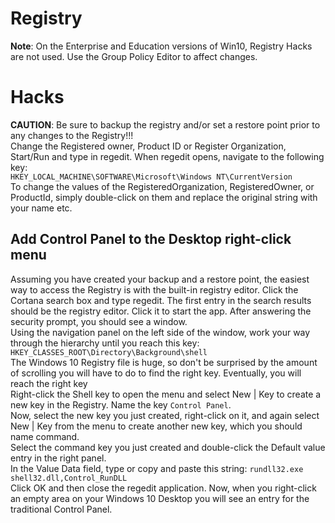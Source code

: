 # Registry 

**Note**: On the Enterprise and Education versions of Win10, Registry Hacks are not used. Use the Group Policy Editor to affect changes.

# Hacks
**CAUTION**: Be sure to backup the registry and/or set a restore point prior to any changes to the Registry!!!  
Change the Registered owner, Product ID or Register Organization, 
Start/Run and type in regedit. When regedit opens, navigate to the following key:  
	`HKEY_LOCAL_MACHINE\SOFTWARE\Microsoft\Windows NT\CurrentVersion`  
To change the values of the RegisteredOrganization, RegisteredOwner, or ProductId, simply double-click on them and replace the original string with your name etc.  

## Add Control Panel to the Desktop right-click menu
Assuming you have created your backup and a restore point, the easiest way to access the Registry is with the built-in registry editor. Click the Cortana search box and type regedit. The first entry in the search results should be the registry editor. Click it to start the app. After answering the security prompt, you should see a window.  
Using the navigation panel on the left side of the window, work your way through the hierarchy until you reach this key:  
  `HKEY_CLASSES_ROOT\Directory\Background\shell`  
The Windows 10 Registry file is huge, so don't be surprised by the amount of scrolling you will have to do to find the right key. Eventually, you will reach the right key  
Right-click the Shell key to open the menu and select New | Key to create a new key in the Registry. Name the key `Control Panel`.  
Now, select the new key you just created, right-click on it, and again select New | Key from the menu to create another new key, which you should name command.  
Select the command key you just created and double-click the Default value entry in the right panel.  
In the Value Data field, type or copy and paste this string: 
  `rundll32.exe shell32.dll,Control_RunDLL`  
Click OK and then close the regedit application. Now, when you right-click an empty area on your Windows 10 Desktop you will see an entry for the traditional Control Panel.  

